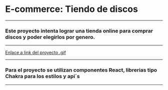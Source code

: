 # E-commerce: Tiendo de discos
---
### Este proyecto intenta lograr una tienda online para comprar discos y poder elegirlos por genero.
---
[Enlace a link del proyecto .gif](https://drive.google.com/drive/folders/1rlPNcG8BGrUs2DFkeml9z9J38g6loE42)

---

### Para el proyecto se utilizan componentes React, librerias tipo Chakra para los estilos y api´s 
---
